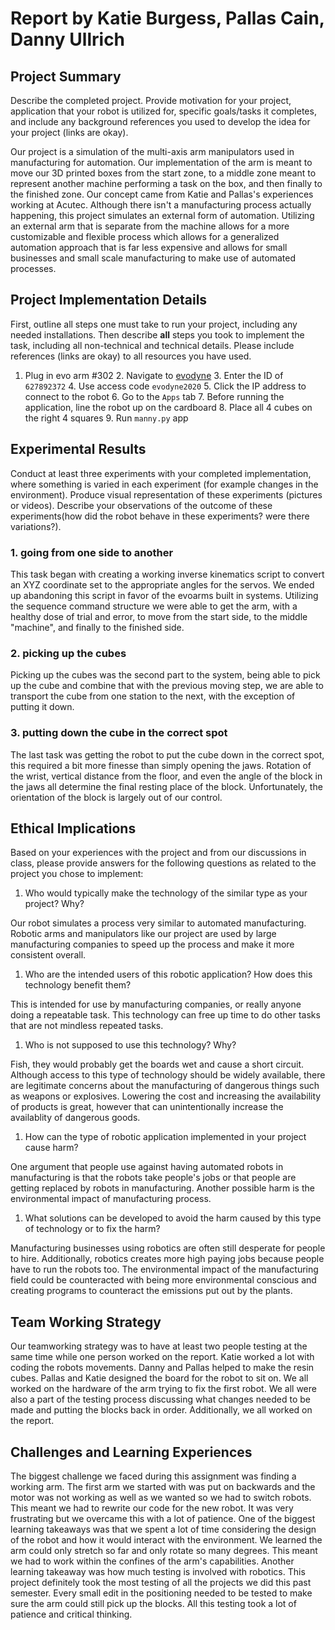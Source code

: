 # Report by Katie Burgess, Pallas Cain, Danny Ullrich

## Project Summary

Describe the completed project. Provide motivation for your project, application
that your robot is utilized for, specific goals/tasks it completes, and include
any background references you used to develop the idea for your project
(links are okay).

Our project is a simulation of the multi-axis arm manipulators used in
manufacturing for automation. Our implementation of the arm is meant to move
our 3D printed boxes from the start zone, to a middle zone meant to represent
another machine performing a task on the box, and then finally to the finished
zone. Our concept came from Katie and Pallas's experiences working at Acutec.
Although there isn't a manufacturing process actually happening, this project
simulates an external form of automation. Utilizing an external arm that is
separate from the machine allows for a more customizable and flexible process
which allows for a generalized automation approach that is far less expensive
and allows for small businesses and small scale manufacturing to make use of
automated processes.

## Project Implementation Details

First, outline all steps one must take to run your project, including any needed
installations. Then describe **all** steps you took to implement the task,
including all non-technical and technical details. Please include references
(links are okay) to all resources you have used.

1. Plug in evo arm #302 2. Navigate to [evodyne](https://evoarm.evodyne.co/) 3.
Enter the ID of `627892372` 4. Use access code `evodyne2020` 5. Click the IP
address to connect to the robot 6. Go to the `Apps` tab 7. Before running the
application, line the robot up on the cardboard 8. Place all 4 cubes on the
right 4 squares 9. Run `manny.py` app

## Experimental Results

Conduct at least three experiments with your completed implementation, where
something is varied in each experiment (for example changes in the
environment). Produce visual representation of these experiments (pictures or
videos). Describe your observations of the outcome of these experiments(how did
the robot behave in these experiments? were there variations?).

### 1. going from one side to another

This task began with creating a working inverse kinematics script to convert an
XYZ coordinate set to the appropriate angles for the servos. We ended up
abandoning this script in favor of the evoarms built in systems. Utilizing the
sequence command structure we were able to get the arm, with a healthy dose of
trial and error, to move from the start side, to the middle "machine", and
finally to the finished side. 

### 2. picking up the cubes

Picking up the cubes was the second part to the system, being able to pick up
the cube and combine that with the previous moving step, we are able to
transport the cube from one station to the next, with the exception of putting
it down.

### 3. putting down the cube in the correct spot

The last task was getting the robot to put the cube down in the correct spot,
this required a bit more finesse than simply opening the jaws. Rotation of the
wrist, vertical distance from the floor, and even the angle of the block in the
jaws all determine the final resting place of the block. Unfortunately, the
orientation of the block is largely out of our control.

## Ethical Implications

Based on your experiences with the project and from our discussions in class,
please provide answers for the following questions as related to the project
you chose to implement:

1. Who would typically make the technology of the similar type as your project?
Why?

Our robot simulates a process very similar to automated manufacturing. Robotic
arms and manipulators like our project are used by large manufacturing
companies to speed up the process and make it more consistent overall.

1. Who are the intended users of this robotic application? How does this
technology benefit them?

This is intended for use by manufacturing companies, or really anyone doing a
repeatable task. This technology can free up time to do other tasks that are
not mindless repeated tasks.

1. Who is not supposed to use this technology? Why?

Fish, they would probably get the boards wet and cause a short circuit. Although
access to this type of technology should be widely available, there are
legitimate concerns about the manufacturing of dangerous things such as weapons
or explosives. Lowering the cost and increasing the availability of products is
great, however that can unintentionally increase the availablity of dangerous
goods.

1. How can the type of robotic application implemented in your project cause
harm?

One argument that people use against having automated robots in manufacturing is
that the robots take people's jobs or that people are getting replaced by
robots in manufacturing. Another possible harm is the environmental impact of
manufacturing process.

1. What solutions can be developed to avoid the harm caused by this type of
technology or to fix the harm?

Manufacturing businesses using robotics are often still desperate for people to
hire. Additionally, robotics creates more high paying jobs because people have
to run the robots too. The environmental impact of the manufacturing field
could be counteracted with being more environmental conscious and creating
programs to counteract the emissions put out by the plants.

## Team Working Strategy

Our teamworking strategy was to have at least two people testing at the same
time while one person worked on the report. Katie worked a lot with coding the
robots movements. Danny and Pallas helped to make the resin cubes. Pallas and
Katie designed the board for the robot to sit on. We all worked on the hardware
of the arm trying to fix the first robot. We all were also a part of the
testing process discussing what changes needed to be made and putting the
blocks back in order. Additionally, we all worked on the report.

## Challenges and Learning Experiences

The biggest challenge we faced during this assignment was finding a working arm.
The first arm we started with was put on backwards and the motor was not
working as well as we wanted so we had to switch robots. This meant we had to
rewrite our code for the new robot. It was very frustrating but we overcame
this with a lot of patience. One of the biggest learning takeaways was that we
spent a lot of time considering the design of the robot and how it would
interact with the environment. We learned the arm could only stretch so far and
only rotate so many degrees. This meant we had to work within the confines of
the arm's capabilities. Another learning takeaway was how much testing is
involved with robotics. This project definitely took the most testing of all
the projects we did this past semester. Every small edit in the positioning
needed to be tested to make sure the arm could still pick up the blocks. All
this testing took a lot of patience and critical thinking.
